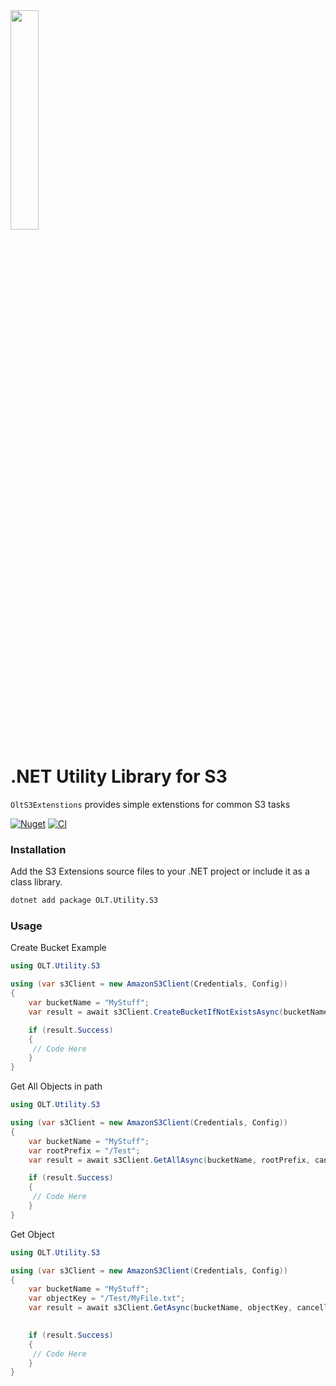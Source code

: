<img src="https://user-images.githubusercontent.com/1365728/127748628-47575d74-a2fb-4539-a31e-74d8b435fc21.png" width="30%" >

# .NET Utility Library for S3

<code>OltS3Extenstions</code> provides simple extenstions for common S3 tasks

[![Nuget](https://img.shields.io/nuget/v/OLT.Utility.S3)](https://www.nuget.org/packages/OLT.Utility.S3)
[![CI](https://github.com/OuterlimitsTech/olt-dotnet-utility-libraries/actions/workflows/build.yml/badge.svg)](https://github.com/OuterlimitsTech/olt-dotnet-utility-libraries/actions/workflows/build.yml) 


### Installation

Add the S3 Extensions source files to your .NET project or include it as a class library.

```bash
dotnet add package OLT.Utility.S3
```


### Usage

Create Bucket Example

```csharp
using OLT.Utility.S3

using (var s3Client = new AmazonS3Client(Credentials, Config))
{
    var bucketName = "MyStuff";
    var result = await s3Client.CreateBucketIfNotExistsAsync(bucketName);

    if (result.Success) 
    {
     // Code Here
    }
}
```


Get All Objects in path

```csharp
using OLT.Utility.S3

using (var s3Client = new AmazonS3Client(Credentials, Config))
{
    var bucketName = "MyStuff";
    var rootPrefix = "/Test";
    var result = await s3Client.GetAllAsync(bucketName, rootPrefix, cancellationToken);

    if (result.Success) 
    {
     // Code Here
    }
}
```

Get Object
```csharp
using OLT.Utility.S3

using (var s3Client = new AmazonS3Client(Credentials, Config))
{
    var bucketName = "MyStuff";
    var objectKey = "/Test/MyFile.txt";
    var result = await s3Client.GetAsync(bucketName, objectKey, cancellationToken);

    
    if (result.Success) 
    {
     // Code Here
    }
}
```
